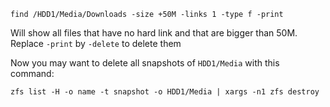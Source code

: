 ```
find /HDD1/Media/Downloads -size +50M -links 1 -type f -print
```
Will show all files that have no hard link and that are bigger than 50M. 
Replace `-print` by `-delete` to delete them

Now you may want to delete all snapshots of `HDD1/Media` with this command:
```
zfs list -H -o name -t snapshot -o HDD1/Media | xargs -n1 zfs destroy
```
